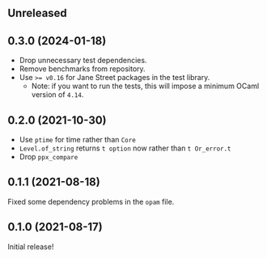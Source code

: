 ## Unreleased

## 0.3.0 (2024-01-18)

* Drop unnecessary test dependencies.
* Remove benchmarks from repository.
* Use `>= v0.16` for Jane Street packages in the test library.
  * Note: if you want to run the tests, this will impose a minimum OCaml version of `4.14`.

## 0.2.0 (2021-10-30)

* Use `ptime` for time rather than `Core`
* `Level.of_string` returns `t option` now rather than `t Or_error.t`
* Drop `ppx_compare`

## 0.1.1 (2021-08-18)

Fixed some dependency problems in the `opam` file.

## 0.1.0 (2021-08-17)

Initial release!
